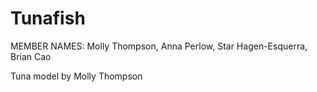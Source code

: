 # Tunafish

MEMBER NAMES: Molly Thompson,
Anna Perlow,
Star Hagen-Esquerra,
Brian Cao


Tuna model by Molly Thompson
